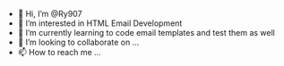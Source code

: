 - 👋 Hi, I’m @Ry907
- 👀 I’m interested in HTML Email Development
- 🌱 I’m currently learning to code email templates and test them as well
- 💞️ I’m looking to collaborate on ...
- 📫 How to reach me ...

<!---
Ry907/Ry907 is a ✨ special ✨ repository because its `README.md` (this file) appears on your GitHub profile.
You can click the Preview link to take a look at your changes.
--->
